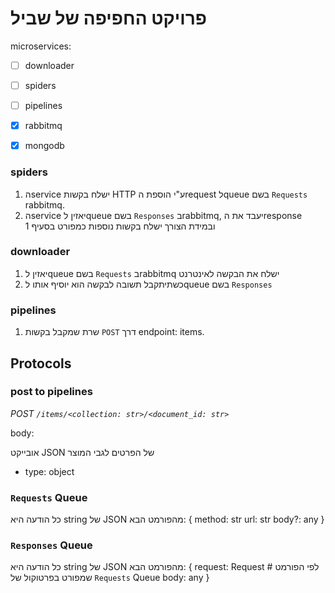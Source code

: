 # פרויקט החפיפה של שביל
microservices: 
- [ ] downloader
- [ ] spiders
- [ ] pipelines

- [x] rabbitmq
- [x] mongodb
  
### spiders
1. הservice ישלח בקשות HTTP ע"י הוספת הrequest לqueue בשם `Requests` rabbitmq.
2. הservice יאזין לqueue בשם `Responses` בrabbitmq, יעבד את הresponse ובמידת הצורך ישלח בקשות נוספות כמפורט בסעיף 1

### downloader
1. יאזין לqueue בשם `Requests` בrabbitmq ישלח את הבקשה לאינטרנט
2. כשתיתקבל תשובה לבקשה הוא יוסיף אותו לqueue בשם `Responses`

### pipelines
1. שרת שמקבל בקשות `POST` דרך endpoint: items.

## Protocols
### post to pipelines
*POST `/items/<collection: str>/<document_id: str>`*

body:

אובייקט JSON של הפרטים לגבי המוצר
- type: object

### `Requests` Queue
כל הודעה היא string של JSON מהפורמט הבא:
{
  method: str
  url: str
  body?: any
}


### `Responses` Queue
כל הודעה היא string של JSON מהפורמט הבא:
{
  request: Request # לפי הפורמט שמפורט בפרטוקול של `Requests` Queue
  body: any
}

